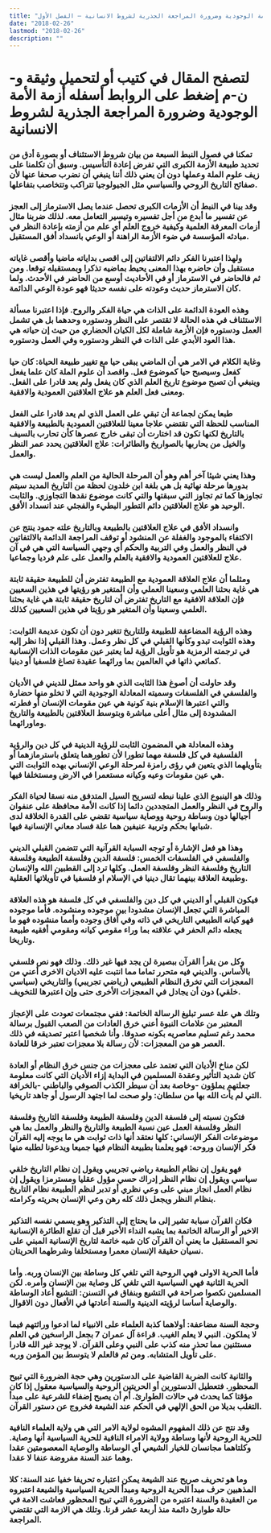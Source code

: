 ```yaml
---
title: "أزمة الأمة الوجودية وضرورة المراجعة الجذرية لشروط الانسانية – الفصل الأول"
date: "2018-02-26"
lastmod: "2018-02-26"
description: ""
---
```

# **لتصفح المقال في كتيب أو لتحميل وثيقة و-ن-م إضغط على الروابط أسفله** **أزمة الأمة الوجودية وضرورة المراجعة الجذرية لشروط الانسانية**

### تمكنا في فصول النبط السبعة من بيان شروط الاستئناف أو بصورة أدق من تحديد طبيعة الأزمة الكبرى التي تفرض إعادة التأسيس. وسبق أن تكلمنا على زيف علوم الملة وعملها دون أن يعني ذلك أننا ينبغي أن نضرب صحفا عنها لأن صفائح التاريخ الروحي والسياسي مثل الجيولوجيا تتراكب وتتخاصب بتفاعلها.

### وقد بينا في النبط أن الأزمات الكبرى تحصل عندما يصل الاسترماز إلى العجز عن تفسير ما أبدع من أجل تفسيره وتيسير التعامل معه. لذلك ضربنا مثال أزمات المعرفة العلمية وكيفية خروج العلم أي علم من أزمته بإعادة النظر في مبادئه المؤسسة في ضوء الأزمة الراهنة أو الوعي بانسداد أفق المستقبل.

### ولهذا اعتبرنا الفكر دائم الالتفاتين إلى اقصى بداياته ماضيا وأقصى غاياته مستقبل وأن حاضره بهذا المعنى يحيط بماضيه تذكرا وبمستقبله توقعا. ومن ثم فالحاضر في الاسترماز أو في الأحاديث أوسع من الحاضر في الأحدث. ولما كان الاسترماز حديث وعودته على نفسه حديثا فهو عودة الوعي الدائمة.

### وهذه العودة الدائمة على الذات هي حياة الفكر والروح. فإذا اعتبرنا مسألة الاستئناف في هذه الحالة لا تقتصر على النظر ودستوره وحدهما بل هي تشمل العمل ودستوره فإن الأزمة شاملة لكل الكيان الحضاري من حيث إن حياته هي هذا العود الأبدي على الذات في النظر ودستوره وفي العمل ودستوره.

### وغاية الكلام في الامر هي أن الماضي يبقى حيا مع تغيير طبيعة الحياة: كان حيا كفعل وسيصبح حيا كموضوع فعل. واقصد أن علوم الملة كان علما يفعل وينبغي أن تصبح موضوع تاريخ العلم الذي كان يفعل ولم يعد قادرا على الفعل. ومعنى فعل العلم هو علاج العلاقتين العمودية والافقية.

### طبعا يمكن لجماعة أن تبقي على العمل الذي لم يعد قادرا على الفعل المناسب للحظة التي تقتضي علاجا معينا للعلاقتين العمودية بالطبيعة والافقية بالتاريخ لكنها تكون قد اختارت أن تبقى خارج عصرها كأن تحارب بالسيف والخيل من يحاربها بالصواريخ والطائرات: علاج العلاقتين يحدد عمر النظر والعمل.

### وهذا يعني شيئا آخر أهم وهو أن المرحلة الحالية من العلم والعمل ليست هي بدورها مرحلة نهائية بل هي بلغة ابن خلدون لحظة من التاريخ المديد سيتم تجاوزها كما تم تجاوز التي سبقتها والتي كانت موضوع نقدها التجاوزي. والثابت الوحيد هو علاج العلاقتين دائم التطور البطيء والفجئي عند انسداد الأفق.

### وانسداد الأفق في علاج العلاقتين بالطبيعة وبالتاريخ علته جمود ينتج عن الاكتفاء بالموجود والغفلة عن المنشود أو توقف المراجعة الدائمة بالالتفاتين في النظر والعمل وفي التربية والحكم أي وجهي السياسة التي هي في آن علاج للعلاقتين العمودية والافقية بالعلم والعمل على علم فرديا وجماعيا.

### ومثلما أن علاج العلاقة العمودية مع الطبيعة تفترض أن للطبيعة حقيقة ثابتة هي غاية بحثنا العلمي وسعينا العملي وأن المتغير هو رؤيتها في هذين السعيين فإن العلاقة الافقية مع التاريخ تفترض أن لتاريخ حقيقة ثابتة هي غاية بحثنا العلمي وسعينا وأن المتغير هو رؤيتا في هذين السعيين كذلك.

### وهذه الرؤية المضاعفة للطبيعة وللتاريخ تتغير دون أن تكون عديمة الثوابت: وهذه الثوابت تبدو وكأنها القبلي في كل نظر وعمل. وهذا القبلي إذا نظر إليه في ترجمته الرمزية هو تأويل الرؤية لما يعتبر عين مقومات الذات الإنسانية كماتعي ذاتها في العالمين بما ورائهما عقيدة تصاغ فلسفيا أو دينيا.

### وقد حاولت أن أصوغ هذا الثابت الذي هو واحد ممثل للديني في الأديان والفلسفي في الفلسفات وسميته المعادلة الوجودية التي لا تخلو منها حضارة والتي اعتبرها الإسلام بنية كونية هي عين مقومات الإنسان أو فطرته المشدودة إلى مثال أعلى مباشرة وبتوسط العلاقتين بالطبيعة والتاريخ وماورائهما.

### وهذه المعادلة هي المضمون الثابت للرؤية الدينية في كل دين والرؤية الفلسفية في كل فلسفة مهما تطورا لأن تطورهما يتعلق باسترمازهما أو بتأويلهما الذي يتعين في رؤى رامزة لمرحلة الوعي الإنساني بهده الثوابت التي هي عين مقومات وعيه وكيانه مستعمرا في الارض ومستخلفا فيها.

### وذلك هو الينبوع الذي علينا نبطه لتسريح السيل المتدفق منه نسقا لحياة الفكر والروح في النظر والعمل المتجددين دائما إذا كانت الأمة محافظة على عنفوان أجيالها دون وساطة روحية ووصاية سياسية تقضي على القدرة الخلاقة لدى شبابها بحكم وتربية عنيفين هما علة فساد معاني الإنسانية فيها.

### وهذا هو فعل الإشارة أو توجه السبابة القرآنية التي تتضمن القبلي الديني والفلسفي في الفلسفات الخمس: فلسفة الدين وفلسفة الطبيعة وفلسفة التاريخ وفلسفة النظر وفلسفة العمل. وكلها ترد إلى القطبين الله والإنسان وطبيعة العلاقة بينهما تقال دينيا في الإسلام او فلسفيا في تأويلاتها العقلية.

### فيكون القبلي أو الديني في كل دين والفلسفي في كل فلسفة هو هذه العلاقة المباشرة التي تجعل الإنسان مشدودا بين موجوده ومنشوده. فأما موجوده فهو كيانه الطبيعي التاريخي في ذاته وفي آفاق وجوده وأمما منشوده فهو ما يجعله دائم الحفر في علاقته بما وراء مقومي كيانه ومقومي أفقيه طبيعة وتاريخا.

### وكل من يقرأ القرآن ببصيرة لن يجد فيها غير ذلك. وذلك فهو نص فلسفي بالأساس. والديني فيه متحرر تماما مما انتبت عليه الاديان الاخرى أعني من المعجزات التي تخرق النظام الطبيعي (رياضي تجريبي) والتاريخي (سياسي خلقي) دون أن يجادل في المعجزات الأخرى حتى وإن اعتبرها للتخويف.

### وتلك هي علة عسر تبليغ الرسالة الخاتمة: ففي مجتمعات تعودت على الإعجاز المعتبر من علامات النبوة أعني خرق العادات من الصعب القبول برسالة محمد رغم تسليم معاصريه بكونه صدوقا. وأنا شخصيا اعتبر تصديقه في ذلك العصر هو من المعجزات: لأن رسالة بلا معجزات تعتبر خرقا للعادة.

### لكن مناخ الأديان التي تعتمد على معجزات من جنس خرق النظام أو العادة كان شديد التأثير وعقدة المسلمين في البداية إزاء الأديان التي كانت معلومة جعلتهم يملؤون -وخاصة بعد أن سيطر الكذب الصوفي والباطني -بالخرافة التي لم يأت الله بها من سلطان: ولو صحت لما اجتهد الرسول أو جاهد تاريخيا.

### فتكون نسبته إلى فلسفة الدين وفلسفة الطبيعة وفلسفة التاريخ وفلسفة النظر وفلسفة العمل عين نسبة الطبيعة والتاريخ والنظر والعمل بما هي موضوعات الفكر الإنساني: كلها نعتقد أنها ذات ثوابت هي ما يوجه إليه القرآن فكر الإنسان وروحه: فهو يعلمنا بطبيعة النظام فيها جميعا ويدعونا لطلبه منها

### فهو يقول إن نظام الطبيعة رياضي تجريبي ويقول إن نظام التاريخ خلقي سياسي ويقول إن نظام النظر إدراك حسي مؤول عقليا ومسترمزا ويقول إن نظام العمل انجاز مبني على وعي نظري أو تدبر لنظم الطبيعة نظام التاريخ بنظام النظر ويجعل ذلك كله رهن وعي الإنسان بحريته وكرامته.

### فكان القرآن سبابة تشير إلى ما يحتاج إلى التذكير وهو يسمي نفسه التذكير الاخير أو الرسالة الخاتمة بما يشبه النداء الأخير قبل أن تقلع الطائرة الإنسانية نحو المستقبل ما يعني أن القرآن كان شبه خاتمة لتاريخ الإنسانية المبني على نسيان حقيقة الإنسان معمرا ومستخلفا وشرطهما الحريتان.

### فأما الحرية الاولى فهي الروحية التي تلغي كل وساطة بين الإنسان وربه. وأما الحرية الثانية فهي السياسية التي تلغي كل وصاية بين الإنسان وأمره. لكن المسلمين نكصوا صراحة في التشيع وبنفاق في التسنن: التشيع أعاد الوساطة والوصاية أساسا لرؤيته الدينية والسنة أعادتها في الأفعال دون الاقوال.

### وحجة السنة مضاعفة: أولاهما كذبة العلماء على الانبياء لما ادعوا وراثتهم فيما لا يملكون. النبي لا يعلم الغيب. قراءة آل عمران 7 بجعل الراسخين في العلم مستثنين مما تحذر منه كذب على النبي وعلى القرآن. لا يوجد غير الله قادرا على تأويل المتشابه. ومن ثم فالعلم لا يتوسط بين المؤمن وربه.

### والثانية كانت الضربة القاضية على الدستورين وهي حجة الضرورة التي تبيح المحظور. فتعطيل الدستورين أو الحريتين الروحية والسياسية معقول إذا كان مؤقتا كما يحدث في حالات الطوارئ. أم أن يصبح إضفاء للشرعية على مبدأ التغلب بديلا من الحق الإلهي في الحكم عند الشيعة فخروج عن دستور القرآن.

### وقد نتج عن ذلك المفهوم المشوه لولاية الامر التي هي ولاية العلماء النافية للحرية الروحية لأنها وساطة وولاية الامراء النافية للحرية السياسية أنها وصاية. وكلتاهما مجانسان للخيار الشيعي أي الوساطة والوصاية المعصومتين عقدا وهما عند السنة مفروضة عنفا لا عقدا.

### وما هو تحريف صريح عند الشيعة يمكن اعتباره تحريفا خفيا عند السنة: كلا المذهبين حرف مبدأ الحرية الروحية ومبدأ الحرية السياسية والشيعة اعتبروه من العقيدة والسنة اعتبره من الضرورة التي تبيح المحظور فعاشت الامة في حالة طوارئ دائمة منذ أربعة عشر قرنا. وتلك هي الازمة التي تقتضي المراجعة.

###